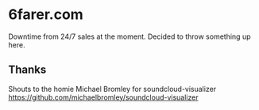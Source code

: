 # 6farer.com

Downtime from 24/7 sales at the moment. Decided to throw something up here.

## Thanks

Shouts to the homie Michael Bromley for soundcloud-visualizer
https://github.com/michaelbromley/soundcloud-visualizer

